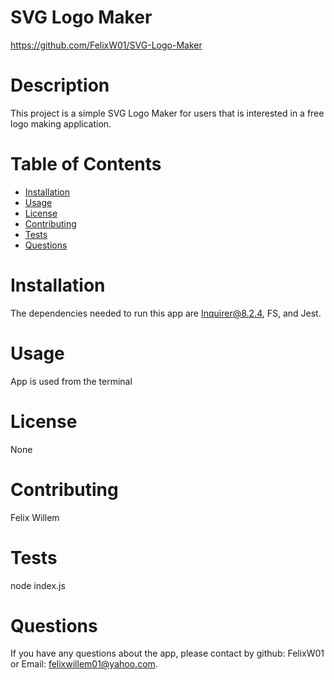    # SVG Logo Maker
  https://github.com/FelixW01/SVG-Logo-Maker 
  # Description
  This project is a simple SVG Logo Maker for users that is interested in a free logo making application.
  # Table of Contents
  * [Installation](#installation)
  * [Usage](#usage)
  * [License](#license)
  * [Contributing](#contributing)
  * [Tests](#tests)
  * [Questions](#questions)
  # Installation
  The dependencies needed to run this app are Inquirer@8.2.4, FS, and Jest.
  # Usage
  App is used from the terminal
  # License
  None
  # Contributing
  Felix Willem
  # Tests
  node index.js
  # Questions
  If you have any questions about the app, please contact by github: FelixW01 or Email: felixwillem01@yahoo.com. 
